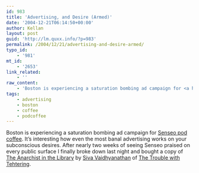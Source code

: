 ```yaml
---
id: 983
title: 'Advertising, and Desire (Armed)'
date: '2004-12-21T06:14:50+00:00'
author: Kellan
layout: post
guid: 'http://lm.quxx.info/?p=983'
permalink: /2004/12/21/advertising-and-desire-armed/
typo_id:
    - '981'
mt_id:
    - '2653'
link_related:
    - ''
raw_content:
    - 'Boston is experiencing a saturation bombing ad campaign for <a href=\"http://www.senseo.com/en/Senseous\">Senseo pod coffee</a>. It\''s interesting how even the most banal advertising works on your subconscious desires.  After nearly two weeks of seeing Senseo praised on every public surface I finally broke down last night and bought a copy of <a href=\"http://www.amazon.com/exec/obidos/tg/detail/-/0465089844/103-0306173-7963811?v=glance\">The Anarchist in the Library</a> by <a href=\"http://www.nyu.edu/classes/siva/\">Siva Vaidhyanathan</a> of <a href=\"http://features.engadget.com/entry/6314322665586411/\">The Trouble with Tehtering</a>.'
tags:
    - advertising
    - boston
    - coffee
    - podcoffee
---
```


Boston is experiencing a saturation bombing ad campaign for [Senseo pod coffee](http://www.senseo.com/en/Senseous). It’s interesting how even the most banal advertising works on your subconscious desires. After nearly two weeks of seeing Senseo praised on every public surface I finally broke down last night and bought a copy of [The Anarchist in the Library](http://www.amazon.com/exec/obidos/tg/detail/-/0465089844/103-0306173-7963811?v=glance) by [Siva Vaidhyanathan](http://www.nyu.edu/classes/siva/) of [The Trouble with Tehtering](http://features.engadget.com/entry/6314322665586411/).